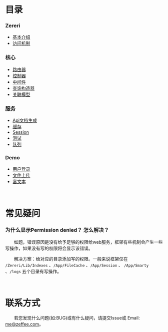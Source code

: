 # 目录

### Zereri

- [基本介绍](https://github.com/sostuts/Zereri/blob/development/Document/introduction.md)
- [访问机制](https://github.com/sostuts/Zereri/blob/development/Document/visit.md)



### 核心

- [路由器](https://github.com/sostuts/Zereri/blob/development/Document/route.md)
- [控制器](https://github.com/sostuts/Zereri/blob/development/Document/controller.md)
- [中间件](https://github.com/sostuts/Zereri/blob/development/Document/middleware.md)
- [查询构造器](https://github.com/sostuts/Zereri/blob/development/Document/db.md)
- [关联模型](https://github.com/sostuts/Zereri/blob/development/Document/model.md)



### 服务

- [Api文档生成](https://github.com/sostuts/Zereri/blob/development/Document/api.md)
- [缓存](https://github.com/sostuts/Zereri/blob/development/Document/cache.md)
- [Session](https://github.com/sostuts/Zereri/blob/development/Document/session.md)
- [测试](https://github.com/sostuts/Zereri/blob/development/Document/test.md)
- [队列](https://github.com/sostuts/Zereri/blob/development/Document/queue.md)


### Demo

- [用户登录](./Document/demo_login.md)
- [文件上传](./Document/demo_upload.md)
- [富文本](./Document/demo_editor.md)

<br/>

# 常见疑问

### 为什么显示Permission denied？ 怎么解决？

    如题，错误原因是没有给予足够的权限给web服务，框架有些机制会产生一些写操作，如果没有写的权限将会显示该错误。

    解决方案：给对应的目录添加写的权限。一般来说框架仅在 `/Zereri/Lib/Indexes` 、`/App/FileCache` 、`/App/Session`  、 `/App/Smarty` 、`/logs` 五个目录有写操作。

<br/>

# 联系方式

    若您发现什么问题(如:BUG)或有什么疑问，请提交Issue或 Email: me@zeffee.com。